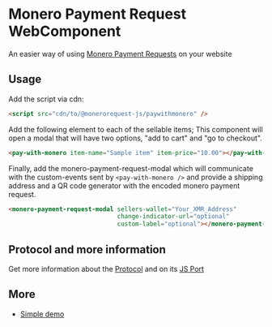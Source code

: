 # Monero Payment Request WebComponent
An easier way of using [Monero Payment Requests](https://github.com/lukeprofits/Monero_Payment_Request_Standard) on your website
## Usage
Add the script via cdn:
```html
<script src="cdn/to/@monerorequest-js/paywithmonero" />
```
Add the following element to each of the sellable items; This component will open a modal that will have two options, 
"add to cart" and "go to checkout".
```html
<pay-with-monero item-name="Sample item" item-price="10.00"></pay-with-monero>
```
Finally, add the monero-payment-request-modal which will communicate with the custom-events sent by `<pay-with-monero />`
and provide a shipping address and a QR code generator with the encoded monero payment request.
```html
<monero-payment-request-modal sellers-wallet="Your_XMR_Address" 
                              change-indicator-url="optional" 
                              custom-label="optional"></monero-payment-request-modal>
```

## Protocol and more information
Get more information about the [Protocol](https://github.com/lukeprofits/Monero_Payment_Request_Standard) and on its [JS Port](../paymentrequest/README.md)

## More
- [Simple demo](https://pay-with-monero-payment-request.netlify.app/)